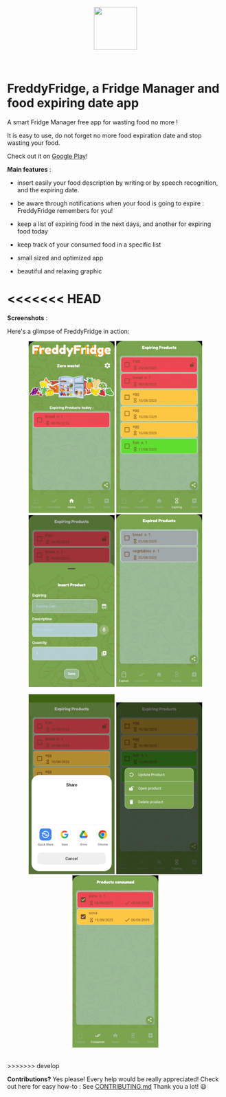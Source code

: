 <p align="center" >
<a href="http://www.indie-walkabout.eu">
 <img src="http://www.indie-walkabout.eu/wp-content/themes/pinbin/images/logo.png" width="100" height="100"/>
 </a>
</p>
<br>

# FreddyFridge, a Fridge Manager and food expiring date app

A smart Fridge Manager free app for wasting food no more !	

It is easy to use, do not forget no more food expiration date and stop wasting your food.

Check out it on [Google Play](https://play.google.com/store/apps/details?id=eu.indiewalkabout.fridgemanager)!

**Main features** :

- insert easily your food description by writing or by speech recognition, and the expiring date.

- be aware through notifications when your food is going to expire : FreddyFridge remembers for you!

- keep a  list of expiring food in the next days, and another for expiring food today

- keep track of your consumed food in a specific list

- small sized and optimized app

- beautiful and relaxing graphic

<<<<<<< HEAD
=======
**Screenshots** :

Here's a glimpse of FreddyFridge in action:

<p align="center">
  <img src="./screenshots/1.png" alt="Screenshot 1" width="200"/> 
  <img src="./screenshots/2.png" alt="Screenshot 2" width="200"/>
  <img src="./screenshots/3.png" alt="Screenshot 3" width="200"/>
  <img src="./screenshots/4.png" alt="Screenshot 4" width="200"/>
</p>
<p align="center">
  <img src="./screenshots/5.png" alt="Screenshot 5" width="200"/>
  <img src="./screenshots/6.png" alt="Screenshot 6" width="200"/>
  <img src="./screenshots/7.png" alt="Screenshot 7" width="200"/>
</p>
<br>
>>>>>>> develop



**Contributions?**
Yes please! Every help would be really appreciated! Check out here for easy how-to :
See [CONTRIBUTING.md](https://github.com/nadar71/FreddyFridge/blob/master/CONTRIBUTING.md)
Thank you a lot! :smiley:
